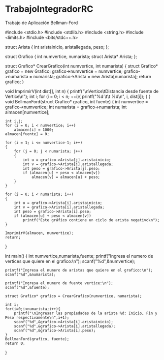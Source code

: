 # TrabajoIntegradorRC
Trabajo de Aplicación Bellman-Ford

#include <stdio.h>
#include <stdlib.h>
#include <string.h>
#include <limits.h>
#include <bits/stdc++.h>

struct Arista
{
    int aristainicio, aristallegada, peso;
};

struct Grafico {
    int numvertice, numarista;
    struct Arista* Arista;
};

struct Grafico* CrearGrafico(int numvertice, int numarista)
{
    struct Grafico* grafico = new Grafico;
    grafico->numvertice = numvertice;
    grafico->numarista = numarista;
    grafico->Arista = new Arista[numarista];
    return grafico;
}

void ImprimirV(int dist[], int n)
{
    printf("\nVertice\tDistancia desde fuente de Vertice\n");
    int i;
    for (i = 0; i < n; ++i){
		printf("%d \t\t %d\n", i, dist[i]);
	}
}
void BellmanFord(struct Grafico* grafico, int fuente)
{
    int numvertice = grafico->numvertice;
    int numarista = grafico->numarista;
    int almacen[numvertice];

    int i,j;
    for (i = 0; i < numvertice; i++)
        almacen[i] = 1000;
    almacen[fuente] = 0;

    for (i = 1; i <= numvertice-1; i++)
    {
        for (j = 0; j < numarista; j++)
        {
            int u = grafico->Arista[j].aristainicio;
            int v = grafico->Arista[j].aristallegada;
            int peso = grafico->Arista[j].peso;
            if (almacen[u] + peso < almacen[v])
                almacen[v] = almacen[u] + peso;
        }
    }

    for (i = 0; i < numarista; i++)
    {
        int u = grafico->Arista[i].aristainicio;
        int v = grafico->Arista[i].aristallegada;
        int peso = grafico->Arista[i].peso;
        if (almacen[u] + peso < almacen[v])
            printf("Este gráfico contiene un ciclo de arista negativo\n");
    }

    ImprimirV(almacen, numvertice);
    return;
}

int main()
{
    int numvertice,numarista,fuente;
	printf("Ingresa el numero de vertices que quiere en el grafico:\n");
    scanf("%d",&numvertice);

	printf("Ingresa el numero de aristas que quiere en el grafico:\n");
    scanf("%d",&numarista);

	printf("Ingresa el numero de fuente vertice:\n");
	scanf("%d",&fuente);

    struct Grafico* grafico = CrearGrafico(numvertice, numarista);

    int i;
    for(i=0;i<numarista;i++){
        printf("\nIngresar las propiedades de la arista %d: Inicio, Fin y Peso respectivamente\n",i+1);
        scanf("%d",&grafico->Arista[i].aristainicio);
        scanf("%d",&grafico->Arista[i].aristallegada);
        scanf("%d",&grafico->Arista[i].peso);
    }
    BellmanFord(grafico, fuente);
    return 0;
}


